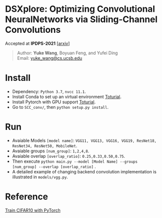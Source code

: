 <!-- # Train CIFAR10 with PyTorch -->

# DSXplore: Optimizing Convolutional NeuralNetworks via Sliding-Channel Convolutions
Accepted at **IPDPS-2021** [[arxiv](https://arxiv.org/abs/2101.00745)]

> Author: **Yuke Wang**, Boyuan Feng, and Yufei Ding \
> Email: yuke_wang@cs.ucsb.edu

# Install
+ Dependency: `Python 3.7`, `nvcc 11.1`.
+ Install Conda to set up an virtual environment [Toturial](https://www.digitalocean.com/community/tutorials/how-to-install-anaconda-on-ubuntu-18-04-quickstart).
+ Install Pytorch with GPU support [Toturial](https://pytorch.org/get-started/locally/).
+ Go to ``SCC_conv/``, then ``python setup.py install``.


# Run
+ Avaiable Models ``[model name]``: ``VGG11, VGG13, VGG16, VGG19, ResNet18, ResNet34, ResNet50, MobileNet``.
+ Avaiable groups ``[num_group]``: ``1,2,4,8``.
+ Avaiable overlap ``[overlap_ratio]``: ``0.25,0.33,0.50,0.75``.
+ Then execute ``python main.py --model [Model Name] --groups [num_group] --overlap [overlap_ratio]`` .
+ A detailed example of changing backend convolution implementation is illustrated in `models/vgg.py`.


# Reference
[Train CIFAR10 with PyTorch](https://github.com/kuangliu/pytorch-cifar.git)